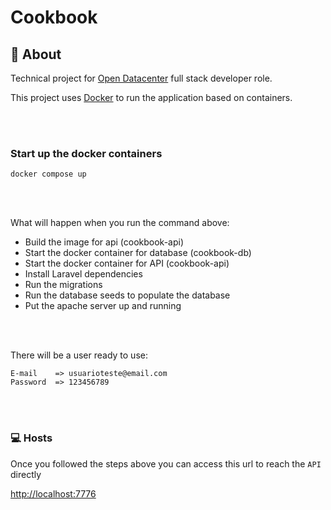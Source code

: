 # Cookbook

## 🤔 About

Technical project for [Open Datacenter](https://opendatacenter.com.br/) full stack developer role.

This project uses [Docker](https://www.docker.com/) to run the application based on containers.

<br /><br />

### Start up the docker containers
```
docker compose up
```

<br /><br />


What will happen when you run the command above:
- Build the image for api (cookbook-api)
- Start the docker container for database (cookbook-db)
- Start the docker container for API (cookbook-api)
- Install Laravel dependencies
- Run the migrations
- Run the database seeds to populate the database
- Put the apache server up and running

<br /><br />

There will be a user ready to use:
```
E-mail    => usuarioteste@email.com
Password  => 123456789
```

<br /><br />

### 💻 Hosts
Once you followed the steps above you can access this url to reach the `API` directly

[http://localhost:7776](http://localhost:7776)
